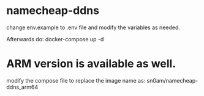 # namecheap-ddns

change env.example to .env file and modify the variables as needed.

Afterwards do:
docker-compose up -d

# ARM version is available as well.
modify the compose file to replace the image name as: sn0am/namecheap-ddns_arm64